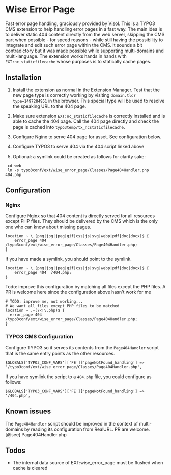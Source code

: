 Wise Error Page
===============

Fast error page handling, graciously provided by [Visol](https://www.visol.ch/).
This is a TYPO3 CMS extension to help handling error pages in a fast way. The
main idea is to deliver static 404 content directly from the web server,
skipping the CMS part when possible - for speed reasons - while still having the
possibility to integrate and edit such error page within the CMS. It sounds a
bit contradictory but it was made possible while supporting multi-domains and
multi-language. The extension works hands in hands with `EXT:nc_staticfilecache`
whose purposes is to statically cache pages.

Installation
------------

1.  Install the extension as normal in the Extension Manager. Test that the new
    page type is correctly working by visiting `domain.tld?type=1497284951` in
    the browser. This special type will be used to resolve the speaking URL to
    the 404 page.

2.  Make sure extension `EXT:nc_staticfilecache` is correctly installed and is
    able to cache the 404 page. Call the 404 page directly and check the page is
    cached into `typo3temp/tx_ncstaticfilecache`.

3.  Configure Nginx to serve 404 page for asset. See configuration below.

4.  Configure TYPO3 to serve 404 via the 404 script linked above

5.  Optional: a symlink could be created as follows for clarity sake:

```
 cd web
 ln -s typo3conf/ext/wise_error_page/Classes/Page404Handler.php 404.php
```

Configuration
-------------

### Nginx

Configure Nginx so that 404 content is directly served for all resources except
PHP files. They should be delivered by the CMS which is the only one who can 
know about missing pages.

```
location ~ \.(png|jpg|jpeg|gif|css|js|svg|webp|pdf|doc|docx)$ {
    error_page 404  /typo3conf/ext/wise_error_page/Classes/Page404Handler.php;
}
```

If you have made a symlink, you should point to the symlink.

```
location ~ \.(png|jpg|jpeg|gif|css|js|svg|webp|pdf|doc|docx)$ {
    error_page 404  /404.php;
}
```

Todo: improve this configuration by matching all files except the PHP files. A
PR is welcome here since the configuration above hasn't work for me

```
# TODO: improve me, not working...
# We want all files except PHP files to be matched
location ~ .+(?<!\.php)$ {
  error_page 404  /typo3conf/ext/wise_error_page/Classes/Page404Handler.php;
}
```

### TYPO3 CMS Configuration

Configure TYPO3 so it serves its contents from the `Page404Handler` script 
that is the same entry points as the other resources.

```
$GLOBALS['TYPO3_CONF_VARS']['FE']['pageNotFound_handling'] => '/typo3conf/ext/wise_error_page/Classes/Page404Handler.php',
```

If you have symlink the script to a `404.php` file, you could configure as follows:

```
$GLOBALS['TYPO3_CONF_VARS']['FE']['pageNotFound_handling'] => '/404.php',
```

Known issues
------------

The `Page404Handler` script should be improved in the context of multi-domains
by reading its configuration from RealURL. PR are welcome. [@see]
Page404Handler.php

Todos
-----

* The internal data source of EXT:wise_error_page must be flushed when cache is
cleared
